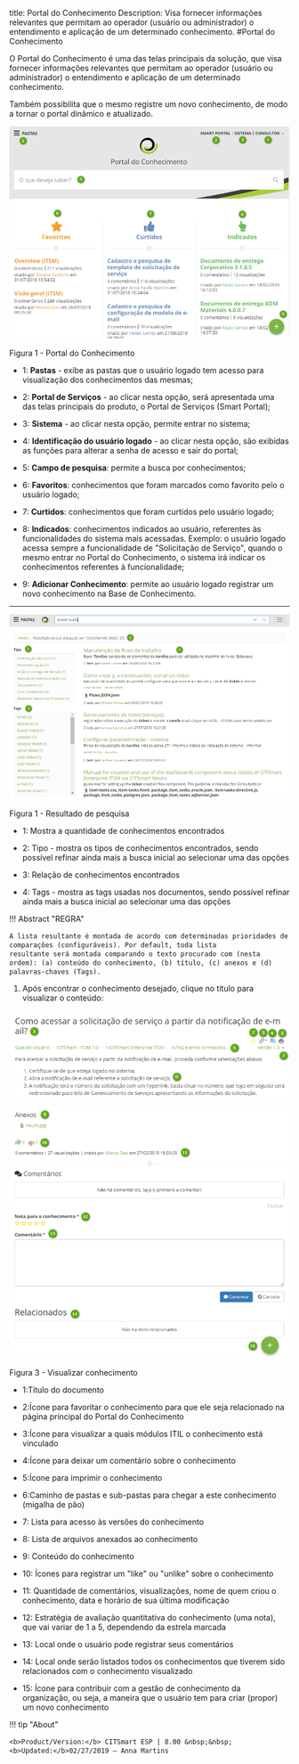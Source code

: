 title: Portal do Conhecimento
Description: Visa fornecer informações relevantes que permitam ao operador (usuário ou administrador) o entendimento e aplicação de um determinado conhecimento.
#Portal do Conhecimento


O Portal do Conhecimento é uma das telas principais da solução, que visa
fornecer informações relevantes que permitam ao operador (usuário ou
administrador) o entendimento e aplicação de um determinado conhecimento.

Também possibilita que o mesmo registre um novo conhecimento, de modo a tornar o
portal dinâmico e atualizado.

![Portal](images/figure1-portal.png)

   Figura 1 - Portal do Conhecimento
   
- 1: **Pastas** - exibe as pastas que o usuário logado tem acesso para
visualização dos conhecimentos das mesmas;

- 2: **Portal de Serviços** - ao clicar nesta opção, será apresentada uma das
telas principais do produto, o Portal de Serviços (Smart Portal);

- 3: **Sistema** - ao clicar nesta opção, permite entrar no sistema;

- 4: **Identificação do usuário logado** - ao clicar nesta opção, são exibidas
as funções para alterar a senha de acesso e sair do portal;

- 5: **Campo de pesquisa**: permite a busca por conhecimentos;

- 6: **Favoritos**: conhecimentos que foram marcados como favorito pelo o
usuário logado;

- 7: **Curtidos**: conhecimentos que foram curtidos pelo usuário logado;

- 8: **Indicados**: conhecimentos indicados ao usuário, referentes às
funcionalidades do sistema mais acessadas. Exemplo: o usuário logado acessa
sempre a funcionalidade de "Solicitação de Serviço", quando o mesmo entrar no
Portal do Conhecimento, o sistema irá indicar os conhecimentos referentes à
funcionalidade;

- 9: **Adicionar Conhecimento**: permite ao usuário logado registrar um novo
conhecimento na Base de Conhecimento.

-------------------------------------------------------------------------------------------------

![Pesquisa](images/figure2-portal.png)

   Figura 1 - Resultado de pesquisa

 - 1: Mostra a quantidade de conhecimentos encontrados
 
 - 2: Tipo - mostra os tipos de conhecimentos encontrados, sendo possível refinar ainda mais a busca inicial ao selecionar uma das opções
 
 - 3: Relação de conhecimentos encontrados
 
 - 4: Tags - mostra as tags usadas nos documentos, sendo possível refinar ainda mais a busca inicial ao selecionar uma das opções
 
!!! Abstract "REGRA"

    A lista resultante é montada de acordo com determinadas prioridades de comparações (configuráveis). Por default, toda lista             resultante será montada comparando o texto procurado com (nesta ordem): (a) conteúdo do conhecimento, (b) título, (c) anexos e (d)       palavras-chaves (Tags).
    
1.  Após encontrar o conhecimento desejado, clique no título para visualizar o
    conteúdo:

 ![Visualizar](images/figure3-portal.png)

   Figura 3 - Visualizar conhecimento 

- 1:Título do documento

- 2:Ícone para favoritar o conhecimento para que ele seja relacionado na página principal do Portal do Conhecimento

- 3:Ícone para visualizar a quais módulos ITIL o conhecimento está vinculado

- 4:Ícone para deixar um comentário sobre o conhecimento

- 5:Ícone para imprimir o conhecimento

- 6:Caminho de pastas e sub-pastas para chegar a este conhecimento (migalha de pão)

- 7: Lista para acesso às versões do conhecimento

- 8: Lista de arquivos anexados ao conhecimento

- 9: Conteúdo do conhecimento

- 10: Ícones para registrar um "like" ou "unlike" sobre o conhecimento

- 11: Quantidade de comentários, visualizações, nome de quem criou o conhecimento, data e horário de sua última modificação

- 12: Estratégia de avaliação quantitativa do conhecimento (uma nota), que vai variar de 1 a 5, dependendo da estrela marcada

- 13: Local onde o usuário pode registrar seus comentários

- 14: Local onde serão listados todos os conhecimentos que tiverem sido relacionados com o conhecimento visualizado

- 15: Ícone para contribuir com a gestão de conhecimento da organização, ou seja, a maneira que o usuário tem para criar (propor) um novo conhecimento

!!! tip "About"

    <b>Product/Version:</b> CITSmart ESP | 8.00 &nbsp;&nbsp;
    <b>Updated:</b>02/27/2019 – Anna Martins

   

